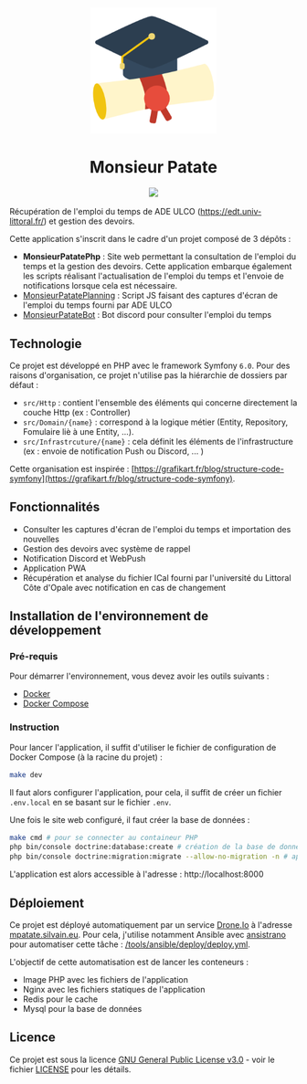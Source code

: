 # 

<p align="center">
  <a href="https://mpatate.silvain.eu/">
    <img alt="decathlon" src="public/favicon.png" width="220"/>
  </a>
</p>

<h1 align="center">Monsieur Patate</h1>
<p align="center">
 <a href="https://drone.silvain.eu/Silvain.eu/MonsieurPatatePhp">
  <img src="https://drone.silvain.eu/api/badges/Silvain.eu/MonsieurPatatePhp/status.svg"/>
 </a>
</p>

Récupération de l'emploi du temps de ADE ULCO (https://edt.univ-littoral.fr/) et gestion des devoirs.

Cette application s'inscrit dans le cadre d'un projet composé de 3 dépôts :
- **MonsieurPatatePhp** : Site web permettant la consultation de l'emploi du temps et la gestion des devoirs. Cette application embarque également les scripts réalisant l'actualisation de l'emploi du temps et l'envoie de notifications lorsque cela est nécessaire.
- [MonsieurPatatePlanning](https://github.com/silvainlud/MonsieurPatatePlanning) : Script JS faisant des captures d'écran de l'emploi du temps fourni par ADE ULCO
- [MonsieurPatateBot](https://github.com/silvainlud/MonsieurPatateBot) : Bot discord pour consulter l'emploi du temps

## Technologie

Ce projet est développé en PHP avec le framework Symfony `6.0`. Pour des raisons d'organisation, ce projet n'utilise pas la hiérarchie de dossiers par défaut : 
- `src/Http` : contient l'ensemble des éléments qui concerne directement la couche Http (ex : Controller)
- `src/Domain/{name}` : correspond à la logique métier (Entity, Repository, Fomulaire liè à une Entity, ...).
- `src/Infrastrcuture/{name}` : cela définit les éléments de l'infrastructure (ex : envoie de notification Push ou Discord, ... )

Cette organisation est inspirée : [https://grafikart.fr/blog/structure-code-symfony](https://grafikart.fr/blog/structure-code-symfony).


## Fonctionnalités

- Consulter les captures d'écran de l'emploi du temps et importation des nouvelles
- Gestion des devoirs avec système de rappel
- Notification Discord et WebPush
- Application PWA
- Récupération et analyse du fichier ICal fourni par l'université du Littoral Côte d'Opale avec notification en cas de changement


## Installation de l'environnement de développement

### Pré-requis

Pour démarrer l'environnement, vous devez avoir les outils suivants :
- [Docker](https://docs.docker.com/compose/)
- [Docker Compose](https://docs.docker.com/)

### Instruction

Pour lancer l'application, il suffit d'utiliser le fichier de configuration de Docker Compose (à la racine du projet) :

```bash
make dev
```
Il faut alors configurer l'application, pour cela, il suffit de créer un fichier `.env.local` en se basant sur le fichier `.env`.

Une fois le site web configuré, il faut créer la base de données : 

```bash
make cmd # pour se connecter au containeur PHP
php bin/console doctrine:database:create # création de la base de données
php bin/console doctrine:migration:migrate --allow-no-migration -n # application des migrations sur la base de données
```

L'application est alors accessible à l'adresse  : http://localhost:8000


## Déploiement

Ce projet est déployé automatiquement par un service [Drone.Io](https://www.drone.io/) à l'adresse [mpatate.silvain.eu](https://mpatate.silvain.eu/). 
Pour cela, j'utilise notamment Ansible avec [ansistrano](https://github.com/ansistrano/deploy) pour automatiser cette tâche : [/tools/ansible/deploy/deploy.yml](https://github.com/silvain-eu/MonsieurPatatePhp/tree/main/tools/ansible/deploy).

L'objectif de cette automatisation est de lancer les conteneurs :
 - Image PHP avec les fichiers de l'application
 - Nginx avec les fichiers statiques de l'application
 - Redis pour le cache
 - Mysql pour la base de données

## Licence

Ce projet est sous la licence [GNU General Public License v3.0](LICENSE) - voir le fichier  [LICENSE](LICENSE) pour les détails.
